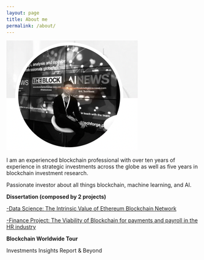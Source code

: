 ```yaml
---
layout: page
title: About me
permalink: /about/
---
```


![Photo](https://github.com/J100x/J100x.github.io/blob/753899bf8febb57a6a0f0e0e8bd56357cff80369/images/Screen%20Shot%202022-08-05%20at%2005.02.53.png?raw=true)

I am an experienced blockchain professional with over ten years of experience in strategic investments across the globe as well as five years in blockchain investment research.

Passionate investor about all things blockchain, machine learning, and AI.

**Dissertation (composed by 2 projects)**

[-Data Science: The Intrinsic Value of Ethereum Blockchain Network](https://j100x.github.io/images/The%20Intrinsic%20Value%20of%20Ethereum%20Blockchain%20Network.pdf)


[-Finance Project: The Viability of Blockchain for payments and payroll in the HR industry](https://j100x.github.io/images/The%20Viability%20of%20Payments%20&%20Payroll%20with%20Blockchain%20Technology.pdf)

**Blockchain Worldwide Tour**

Investments Insights Report & Beyond 
